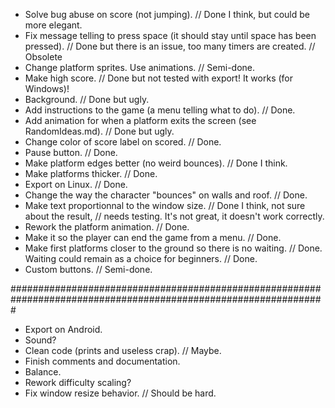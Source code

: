 - Solve bug abuse on score (not jumping). // Done I think, but could be more elegant.
- Fix message telling to press space (it should stay until space has been pressed). // Done 
	but there is an issue,	too many timers are created. // Obsolete
- Change platform sprites. Use animations. // Semi-done.
- Make high score. // Done but not tested with export! It works (for Windows)!
- Background. // Done but ugly.
- Add instructions to the game (a menu telling what to do). // Done.
- Add animation for when a platform exits the screen (see RandomIdeas.md). // Done but ugly.
- Change color of score label on scored. // Done.
- Pause button. // Done.
- Make platform edges better (no weird bounces). // Done I think.
- Make platforms thicker. // Done.
- Export on Linux. // Done.
- Change the way the character "bounces" on walls and roof. // Done.
- Make text proportionnal to the window size. // Done I think, not sure about the result, 
												// needs testing. It's not great, it doesn't work correctly.
- Rework the platform animation. // Done.
- Make it so the player can end the game from a menu. // Done.
- Make first platforms closer to the ground so there is no waiting. // Done.
	Waiting could remain as a choice for beginners. // Done.
- Custom buttons. // Semi-done.

#################################################################################################################

- Export on Android. 
- Sound?
- Clean code (prints and useless crap). // Maybe.
- Finish comments and documentation.
- Balance.
- Rework difficulty scaling?
- Fix window resize behavior. // Should be hard.
